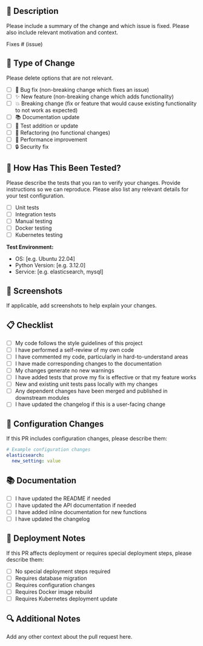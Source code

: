 ## 📝 Description

Please include a summary of the change and which issue is fixed. Please also include relevant motivation and context.

Fixes # (issue)

## 🔄 Type of Change

Please delete options that are not relevant.

- [ ] 🐛 Bug fix (non-breaking change which fixes an issue)
- [ ] ✨ New feature (non-breaking change which adds functionality)
- [ ] 💥 Breaking change (fix or feature that would cause existing functionality to not work as expected)
- [ ] 📚 Documentation update
- [ ] 🧪 Test addition or update
- [ ] 🔧 Refactoring (no functional changes)
- [ ] 🚀 Performance improvement
- [ ] 🔒 Security fix

## 🧪 How Has This Been Tested?

Please describe the tests that you ran to verify your changes. Provide instructions so we can reproduce. Please also list any relevant details for your test configuration.

- [ ] Unit tests
- [ ] Integration tests
- [ ] Manual testing
- [ ] Docker testing
- [ ] Kubernetes testing

**Test Environment:**
- OS: [e.g. Ubuntu 22.04]
- Python Version: [e.g. 3.12.0]
- Service: [e.g. elasticsearch, mysql]

## 📸 Screenshots

If applicable, add screenshots to help explain your changes.

## 📋 Checklist

- [ ] My code follows the style guidelines of this project
- [ ] I have performed a self-review of my own code
- [ ] I have commented my code, particularly in hard-to-understand areas
- [ ] I have made corresponding changes to the documentation
- [ ] My changes generate no new warnings
- [ ] I have added tests that prove my fix is effective or that my feature works
- [ ] New and existing unit tests pass locally with my changes
- [ ] Any dependent changes have been merged and published in downstream modules
- [ ] I have updated the changelog if this is a user-facing change

## 🔧 Configuration Changes

If this PR includes configuration changes, please describe them:

```yaml
# Example configuration changes
elasticsearch:
  new_setting: value
```

## 📚 Documentation

- [ ] I have updated the README if needed
- [ ] I have updated the API documentation if needed
- [ ] I have added inline documentation for new functions
- [ ] I have updated the changelog

## 🚀 Deployment Notes

If this PR affects deployment or requires special deployment steps, please describe them:

- [ ] No special deployment steps required
- [ ] Requires database migration
- [ ] Requires configuration changes
- [ ] Requires Docker image rebuild
- [ ] Requires Kubernetes deployment update

## 🔍 Additional Notes

Add any other context about the pull request here.